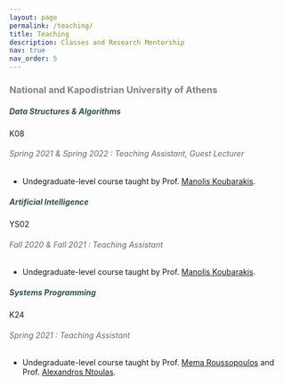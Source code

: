 ```yaml
---
layout: page
permalink: /teaching/
title: Teaching
description: Classes and Research Mentorship
nav: true
nav_order: 5
---
```


<h3 class="mt-4" style="color:gray">National and Kapodistrian University of Athens</h3>
<div class="card mt-3">
  <div class="p-3">
    <div class="row">
      <div class="col-sm-10">
        <h5 class="font-weight-bold" style="color:darkslategrey">Data Structures & Algorithms</h5>
      </div>
      <div class="col-sm-2 text-left text-sm-right">
        <span class="badge font-weight-bold danger-color-dark text-uppercase align-middle">
            K08
        </span>
      </div>
    </div>
    <h6 class="mt-2 mt-sm-0" style="color:dimgray">Spring 2021 & Spring 2022 : <i>Teaching Assistant, Guest Lecturer</i></h6>
    <ul class="card-text font-weight-light list-group list-group-flush">
      <li class="list-group-item">Undegraduate-level course taught by Prof. <a href="https://cgi.di.uoa.gr/~koubarak/">Manolis Koubarakis</a>.</li>
    </ul>
  </div>
</div>
<div class="card mt-3">
  <div class="p-3">
    <div class="row">
      <div class="col-sm-10">
        <h5 class="font-weight-bold" style="color:darkslategrey">Artificial Intelligence</h5>
      </div>
      <div class="col-sm-2 text-left text-sm-right">
        <span class="badge font-weight-bold danger-color-dark text-uppercase align-middle">
            YS02
        </span>
      </div>
    </div>
    <h6 class="mt-2 mt-sm-0" style="color:dimgray">Fall 2020 & Fall 2021 : <i>Teaching Assistant</i></h6>
    <ul class="card-text font-weight-light list-group list-group-flush">
      <li class="list-group-item">Undegraduate-level course taught by Prof. <a href="https://cgi.di.uoa.gr/~koubarak/">Manolis Koubarakis</a>.</li>
    </ul>
  </div>
</div>
<div class="card mt-3">
  <div class="p-3">
    <div class="row">
      <div class="col-sm-10">
        <h5 class="font-weight-bold" style="color:darkslategrey">Systems Programming</h5>
      </div>
      <div class="col-sm-2 text-left text-sm-right">
        <span class="badge font-weight-bold danger-color-dark text-uppercase align-middle">
            K24
        </span>
      </div>
    </div>
    <h6 class="mt-2 mt-sm-0" style="color:dimgray">Spring 2021 : <i>Teaching Assistant</i></h6>
    <ul class="card-text font-weight-light list-group list-group-flush">
      <li class="list-group-item">Undegraduate-level course taught by Prof. <a href="https://cgi.di.uoa.gr/~mema/">Mema Roussopoulos</a> and Prof. <a href="https://cgi.di.uoa.gr/~antoulas/">Alexandros Ntoulas</a>.</li>
    </ul>
  </div>
</div>